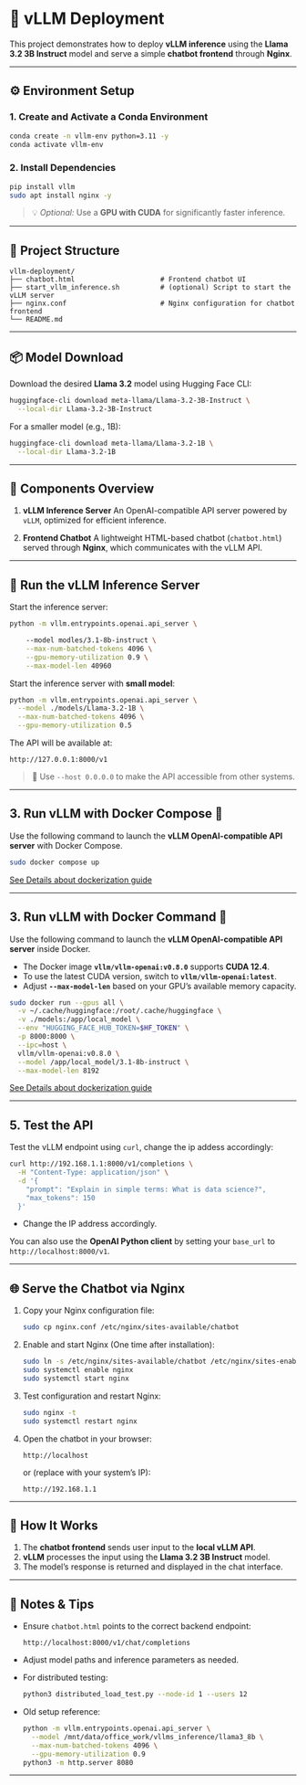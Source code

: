 # 🧠 vLLM Deployment

This project demonstrates how to deploy **vLLM inference** using the **Llama 3.2 3B Instruct** model and serve a simple **chatbot frontend** through **Nginx**.

---

## ⚙️ Environment Setup

### 1. Create and Activate a Conda Environment

```bash
conda create -n vllm-env python=3.11 -y
conda activate vllm-env
```

### 2. Install Dependencies

```bash
pip install vllm
sudo apt install nginx -y
```

> 💡 *Optional:* Use a **GPU with CUDA** for significantly faster inference.

---

## 📁 Project Structure

```
vllm-deployment/
├── chatbot.html                     # Frontend chatbot UI
├── start_vllm_inference.sh          # (optional) Script to start the vLLM server
├── nginx.conf                       # Nginx configuration for chatbot frontend
└── README.md
```

---

## 📦 Model Download

Download the desired **Llama 3.2** model using Hugging Face CLI:

```bash
huggingface-cli download meta-llama/Llama-3.2-3B-Instruct \
  --local-dir Llama-3.2-3B-Instruct
```

For a smaller model (e.g., 1B):

```bash
huggingface-cli download meta-llama/Llama-3.2-1B \
  --local-dir Llama-3.2-1B
```

---

## 🚀 Components Overview

1. **vLLM Inference Server**
   An OpenAI-compatible API server powered by `vLLM`, optimized for efficient inference.

2. **Frontend Chatbot**
   A lightweight HTML-based chatbot (`chatbot.html`) served through **Nginx**, which communicates with the vLLM API.

---

## 🧩 Run the vLLM Inference Server

Start the inference server:

```bash
python -m vllm.entrypoints.openai.api_server \

    --model modles/3.1-8b-instruct \
    --max-num-batched-tokens 4096 \
    --gpu-memory-utilization 0.9 \
    --max-model-len 40960 
```

Start the inference server with **small model**:

```bash
python -m vllm.entrypoints.openai.api_server \
  --model ./models/Llama-3.2-1B \
  --max-num-batched-tokens 4096 \
  --gpu-memory-utilization 0.5
```

The API will be available at:

```
http://127.0.0.1:8000/v1
```

> 🧠 Use `--host 0.0.0.0` to make the API accessible from other systems.

---


## 3. Run vLLM with Docker Compose 🧠

Use the following command to launch the **vLLM OpenAI-compatible API server** with Docker Compose.

```bash
sudo docker compose up
```

[See Details about dockerization guide](docs/dockerize.md)

---


## 3. Run vLLM with Docker Command 🧠

Use the following command to launch the **vLLM OpenAI-compatible API server** inside Docker.

* The Docker image **`vllm/vllm-openai:v0.8.0`** supports **CUDA 12.4**.
* To use the latest CUDA version, switch to **`vllm/vllm-openai:latest`**.
* Adjust **`--max-model-len`** based on your GPU’s available memory capacity.


```bash
sudo docker run --gpus all \
  -v ~/.cache/huggingface:/root/.cache/huggingface \
  -v ./models:/app/local_model \
  --env "HUGGING_FACE_HUB_TOKEN=$HF_TOKEN" \
  -p 8000:8000 \
  --ipc=host \
  vllm/vllm-openai:v0.8.0 \
  --model /app/local_model/3.1-8b-instruct \
  --max-model-len 8192
```

[See Details about dockerization guide](docs/dockerize.md)

---

## 5. Test the API

Test the vLLM endpoint using `curl`, change the ip addess accordingly:

```bash
curl http://192.168.1.1:8000/v1/completions \
  -H "Content-Type: application/json" \
  -d '{
    "prompt": "Explain in simple terms: What is data science?",
    "max_tokens": 150
  }'
```

- Change the IP address accordingly.

You can also use the **OpenAI Python client** by setting your `base_url` to `http://localhost:8000/v1`.

---

## 🌐 Serve the Chatbot via Nginx

1. Copy your Nginx configuration file:

   ```bash
   sudo cp nginx.conf /etc/nginx/sites-available/chatbot
   ```

2. Enable and start Nginx (One time after installation):

   ```bash
   sudo ln -s /etc/nginx/sites-available/chatbot /etc/nginx/sites-enabled/
   sudo systemctl enable nginx
   sudo systemctl start nginx
   ```

2. Test configuration and restart Nginx:

   ```bash
   sudo nginx -t
   sudo systemctl restart nginx
   ```

3. Open the chatbot in your browser:

   ```
   http://localhost
   ```

   or (replace with your system’s IP):

   ```
   http://192.168.1.1
   ```

---

## 🧠 How It Works

1. The **chatbot frontend** sends user input to the **local vLLM API**.
2. **vLLM** processes the input using the **Llama 3.2 3B Instruct** model.
3. The model’s response is returned and displayed in the chat interface.

---

## 🧾 Notes & Tips

* Ensure `chatbot.html` points to the correct backend endpoint:

  ```
  http://localhost:8000/v1/chat/completions
  ```
* Adjust model paths and inference parameters as needed.
* For distributed testing:

  ```bash
  python3 distributed_load_test.py --node-id 1 --users 12
  ```
* Old setup reference:

  ```bash
  python -m vllm.entrypoints.openai.api_server \
    --model /mnt/data/office_work/vllms_inference/llama3_8b \
    --max-num-batched-tokens 4096 \
    --gpu-memory-utilization 0.9
  python3 -m http.server 8080
  ```

---
